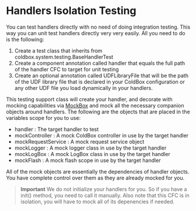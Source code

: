 # Handlers Isolation Testing

You can test handlers directly with no need of doing integration testing. This way you can unit test handlers directly very very easily. All you need to do is the following:

1. Create a test class that inherits from coldbox.system.testing.BaseHandlerTest
2. Create a component annotation called handler that equals the full path of the handler CFC to target for unit testing
3. Create an optional annotation called UDFLibraryFile that will be the path of the UDF library file that is declared in your ColdBox configuration or any other UDF file you load dynamically in your handlers.

This testing support class will create your handler, and decorate with mocking capabilities via [MockBox](http://wiki.coldbox.org/wiki/MockBox.cfm) and mock all the necessary companion objects around handlers. The following are the objects that are placed in the variables scope for you to use:

* handler : The target handler to test
* mockController : A mock ColdBox controller in use by the target handler
* mockRequestService : A mock request service object
* mockLogger : A mock logger class in use by the target handler
* mockLogBox : A mock LogBox class in use by the target handler
* mockFlash : A mock flash scope in use by the target handler

All of the mock objects are essentially the dependencies of handler objects. You have complete control over them as they are already mocked for you.

> **Important** We do not initialize your handlers for you. So if you have a init() method, you need to call it manually. Also note that this CFC is in isolation, you will have to mock all of its depenencies if needed. 